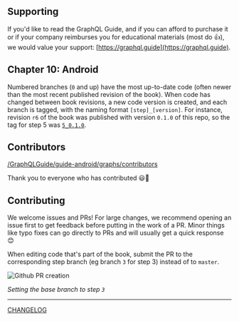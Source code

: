 ## Supporting 

If you'd like to read the GraphQL Guide, and if you can afford to purchase it or if your company reimburses you for educational materials (most do 👍), we would value your support: [https://graphql.guide](https://graphql.guide).

## Chapter 10: Android

Numbered branches (`0` and up) have the most up-to-date code (often newer than the most recent published revision of the book). When code has changed between book revisions, a new code version is created, and each branch is tagged, with the naming format `[step]_[version]`. For instance, revision `r6` of the book was published with version `0.1.0` of this repo, so the tag for step 5 was [`5_0.1.0`](https://github.com/GraphQLGuide/guide-android/releases/tag/5_0.1.0).

## Contributors

[/GraphQLGuide/guide-android/graphs/contributors](https://github.com/GraphQLGuide/guide-android/graphs/contributors)

Thank you to everyone who has contributed 😃🙌

## Contributing

We welcome issues and PRs! For large changes, we recommend opening an issue first to get feedback before putting in the work of a PR. Minor things like typo fixes can go directly to PRs and will usually get a quick response 😊

When editing code that's part of the book, submit the PR to the corresponding step branch (eg branch `3` for step 3) instead of to `master`.

![Github PR creation](https://res.cloudinary.com/graphql/pr-base.png)

*Setting the base branch to step `3`*

---

[CHANGELOG](https://github.com/GraphQLGuide/guide-android/blob/master/CHANGELOG.md)
